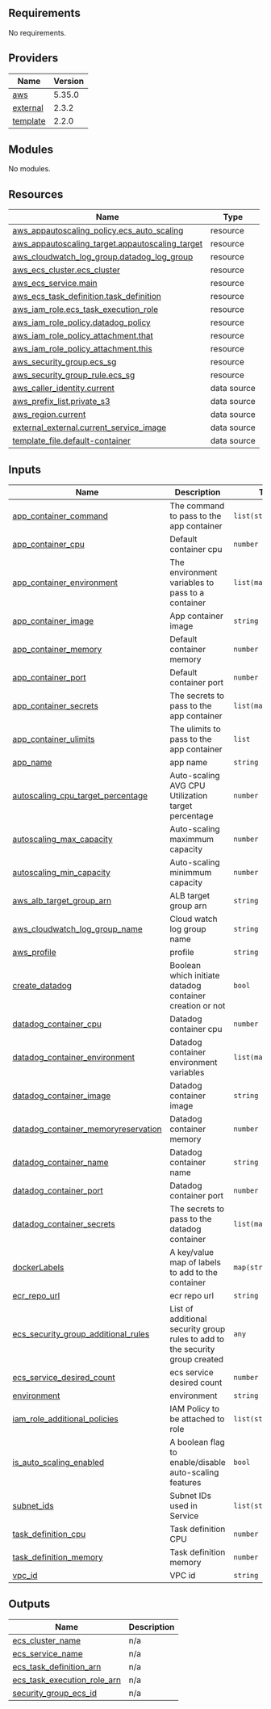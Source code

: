 <!-- BEGIN_TF_DOCS -->
## Requirements

No requirements.

## Providers

| Name | Version |
|------|---------|
| <a name="provider_aws"></a> [aws](#provider\_aws) | 5.35.0 |
| <a name="provider_external"></a> [external](#provider\_external) | 2.3.2 |
| <a name="provider_template"></a> [template](#provider\_template) | 2.2.0 |

## Modules

No modules.

## Resources

| Name | Type |
|------|------|
| [aws_appautoscaling_policy.ecs_auto_scaling](https://registry.terraform.io/providers/hashicorp/aws/latest/docs/resources/appautoscaling_policy) | resource |
| [aws_appautoscaling_target.appautoscaling_target](https://registry.terraform.io/providers/hashicorp/aws/latest/docs/resources/appautoscaling_target) | resource |
| [aws_cloudwatch_log_group.datadog_log_group](https://registry.terraform.io/providers/hashicorp/aws/latest/docs/resources/cloudwatch_log_group) | resource |
| [aws_ecs_cluster.ecs_cluster](https://registry.terraform.io/providers/hashicorp/aws/latest/docs/resources/ecs_cluster) | resource |
| [aws_ecs_service.main](https://registry.terraform.io/providers/hashicorp/aws/latest/docs/resources/ecs_service) | resource |
| [aws_ecs_task_definition.task_definition](https://registry.terraform.io/providers/hashicorp/aws/latest/docs/resources/ecs_task_definition) | resource |
| [aws_iam_role.ecs_task_execution_role](https://registry.terraform.io/providers/hashicorp/aws/latest/docs/resources/iam_role) | resource |
| [aws_iam_role_policy.datadog_policy](https://registry.terraform.io/providers/hashicorp/aws/latest/docs/resources/iam_role_policy) | resource |
| [aws_iam_role_policy_attachment.that](https://registry.terraform.io/providers/hashicorp/aws/latest/docs/resources/iam_role_policy_attachment) | resource |
| [aws_iam_role_policy_attachment.this](https://registry.terraform.io/providers/hashicorp/aws/latest/docs/resources/iam_role_policy_attachment) | resource |
| [aws_security_group.ecs_sg](https://registry.terraform.io/providers/hashicorp/aws/latest/docs/resources/security_group) | resource |
| [aws_security_group_rule.ecs_sg](https://registry.terraform.io/providers/hashicorp/aws/latest/docs/resources/security_group_rule) | resource |
| [aws_caller_identity.current](https://registry.terraform.io/providers/hashicorp/aws/latest/docs/data-sources/caller_identity) | data source |
| [aws_prefix_list.private_s3](https://registry.terraform.io/providers/hashicorp/aws/latest/docs/data-sources/prefix_list) | data source |
| [aws_region.current](https://registry.terraform.io/providers/hashicorp/aws/latest/docs/data-sources/region) | data source |
| [external_external.current_service_image](https://registry.terraform.io/providers/hashicorp/external/latest/docs/data-sources/external) | data source |
| [template_file.default-container](https://registry.terraform.io/providers/hashicorp/template/latest/docs/data-sources/file) | data source |

## Inputs

| Name | Description | Type | Default | Required |
|------|-------------|------|---------|:--------:|
| <a name="input_app_container_command"></a> [app\_container\_command](#input\_app\_container\_command) | The command to pass to the app container | `list(string)` | `[]` | no |
| <a name="input_app_container_cpu"></a> [app\_container\_cpu](#input\_app\_container\_cpu) | Default container cpu | `number` | `2` | no |
| <a name="input_app_container_environment"></a> [app\_container\_environment](#input\_app\_container\_environment) | The environment variables to pass to a container | `list(map(string))` | `[]` | no |
| <a name="input_app_container_image"></a> [app\_container\_image](#input\_app\_container\_image) | App container image | `string` | n/a | yes |
| <a name="input_app_container_memory"></a> [app\_container\_memory](#input\_app\_container\_memory) | Default container memory | `number` | `4096` | no |
| <a name="input_app_container_port"></a> [app\_container\_port](#input\_app\_container\_port) | Default container port | `number` | `80` | no |
| <a name="input_app_container_secrets"></a> [app\_container\_secrets](#input\_app\_container\_secrets) | The secrets to pass to the app container | `list(map(string))` | `[]` | no |
| <a name="input_app_container_ulimits"></a> [app\_container\_ulimits](#input\_app\_container\_ulimits) | The ulimits to pass to the app container | `list` | `[]` | no |
| <a name="input_app_name"></a> [app\_name](#input\_app\_name) | app name | `string` | n/a | yes |
| <a name="input_autoscaling_cpu_target_percentage"></a> [autoscaling\_cpu\_target\_percentage](#input\_autoscaling\_cpu\_target\_percentage) | Auto-scaling AVG CPU Utilization target percentage | `number` | `null` | no |
| <a name="input_autoscaling_max_capacity"></a> [autoscaling\_max\_capacity](#input\_autoscaling\_max\_capacity) | Auto-scaling maximmum capacity | `number` | `null` | no |
| <a name="input_autoscaling_min_capacity"></a> [autoscaling\_min\_capacity](#input\_autoscaling\_min\_capacity) | Auto-scaling minimmum capacity | `number` | `null` | no |
| <a name="input_aws_alb_target_group_arn"></a> [aws\_alb\_target\_group\_arn](#input\_aws\_alb\_target\_group\_arn) | ALB target group arn | `string` | `null` | no |
| <a name="input_aws_cloudwatch_log_group_name"></a> [aws\_cloudwatch\_log\_group\_name](#input\_aws\_cloudwatch\_log\_group\_name) | Cloud watch log group name | `string` | n/a | yes |
| <a name="input_aws_profile"></a> [aws\_profile](#input\_aws\_profile) | profile | `string` | n/a | yes |
| <a name="input_create_datadog"></a> [create\_datadog](#input\_create\_datadog) | Boolean which initiate datadog container creation or not | `bool` | `false` | no |
| <a name="input_datadog_container_cpu"></a> [datadog\_container\_cpu](#input\_datadog\_container\_cpu) | Datadog container cpu | `number` | `10` | no |
| <a name="input_datadog_container_environment"></a> [datadog\_container\_environment](#input\_datadog\_container\_environment) | Datadog container environment variables | `list(map(string))` | `[]` | no |
| <a name="input_datadog_container_image"></a> [datadog\_container\_image](#input\_datadog\_container\_image) | Datadog container image | `string` | `"public.ecr.aws/datadog/agent:latest"` | no |
| <a name="input_datadog_container_memoryreservation"></a> [datadog\_container\_memoryreservation](#input\_datadog\_container\_memoryreservation) | Datadog container memory | `number` | `256` | no |
| <a name="input_datadog_container_name"></a> [datadog\_container\_name](#input\_datadog\_container\_name) | Datadog container name | `string` | `"datadog_agent"` | no |
| <a name="input_datadog_container_port"></a> [datadog\_container\_port](#input\_datadog\_container\_port) | Datadog container port | `number` | `8126` | no |
| <a name="input_datadog_container_secrets"></a> [datadog\_container\_secrets](#input\_datadog\_container\_secrets) | The secrets to pass to the datadog container | `list(map(string))` | `[]` | no |
| <a name="input_dockerLabels"></a> [dockerLabels](#input\_dockerLabels) | A key/value map of labels to add to the container | `map(string)` | `{}` | no |
| <a name="input_ecr_repo_url"></a> [ecr\_repo\_url](#input\_ecr\_repo\_url) | ecr repo url | `string` | n/a | yes |
| <a name="input_ecs_security_group_additional_rules"></a> [ecs\_security\_group\_additional\_rules](#input\_ecs\_security\_group\_additional\_rules) | List of additional security group rules to add to the security group created | `any` | `{}` | no |
| <a name="input_ecs_service_desired_count"></a> [ecs\_service\_desired\_count](#input\_ecs\_service\_desired\_count) | ecs service desired count | `number` | n/a | yes |
| <a name="input_environment"></a> [environment](#input\_environment) | environment | `string` | n/a | yes |
| <a name="input_iam_role_additional_policies"></a> [iam\_role\_additional\_policies](#input\_iam\_role\_additional\_policies) | IAM Policy to be attached to role | `list(string)` | `[]` | no |
| <a name="input_is_auto_scaling_enabled"></a> [is\_auto\_scaling\_enabled](#input\_is\_auto\_scaling\_enabled) | A boolean flag to enable/disable auto-scaling features | `bool` | `false` | no |
| <a name="input_subnet_ids"></a> [subnet\_ids](#input\_subnet\_ids) | Subnet IDs used in Service | `list(string)` | `null` | no |
| <a name="input_task_definition_cpu"></a> [task\_definition\_cpu](#input\_task\_definition\_cpu) | Task definition CPU | `number` | `2048` | no |
| <a name="input_task_definition_memory"></a> [task\_definition\_memory](#input\_task\_definition\_memory) | Task definition memory | `number` | `4096` | no |
| <a name="input_vpc_id"></a> [vpc\_id](#input\_vpc\_id) | VPC id | `string` | n/a | yes |

## Outputs

| Name | Description |
|------|-------------|
| <a name="output_ecs_cluster_name"></a> [ecs\_cluster\_name](#output\_ecs\_cluster\_name) | n/a |
| <a name="output_ecs_service_name"></a> [ecs\_service\_name](#output\_ecs\_service\_name) | n/a |
| <a name="output_ecs_task_definition_arn"></a> [ecs\_task\_definition\_arn](#output\_ecs\_task\_definition\_arn) | n/a |
| <a name="output_ecs_task_execution_role_arn"></a> [ecs\_task\_execution\_role\_arn](#output\_ecs\_task\_execution\_role\_arn) | n/a |
| <a name="output_security_group_ecs_id"></a> [security\_group\_ecs\_id](#output\_security\_group\_ecs\_id) | n/a |
<!-- END_TF_DOCS -->